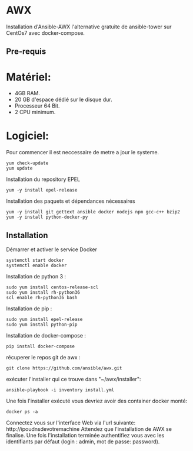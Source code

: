 # AWX
Installation d'Ansible-AWX l'alternative gratuite de ansible-tower sur CentOs7
avec docker-compose.

## Pre-requis 
# Matériel:
  - 4GB RAM.
  - 20 GB d'espace dédié sur le disque dur.
  - Processeur 64 Bit.
  - 2 CPU minimum.
# Logiciel:
Pour commencer il est neccessaire de metre a jour le systeme. 
```
yum check-update
yum update
```
Installation du repository EPEL
```
yum -y install epel-release
```
Installation des paquets et dépendances nécessaires 
```
yum -y install git gettext ansible docker nodejs npm gcc-c++ bzip2
yum -y install python-docker-py
```

## Installation

Démarrer et activer le service Docker
```
systemctl start docker
systemctl enable docker
```

Installation de python 3 : 
```
sudo yum install centos-release-scl
sudo yum install rh-python36
scl enable rh-python36 bash
```
Installation de pip :
```
sudo yum install epel-release
sudo yum install python-pip
```
Installation de docker-compose : 
```
pip install docker-compose
```
récuperer le repos git de awx :
```
git clone https://github.com/ansible/awx.git
```
exécuter l'installer qui ce trouve dans "~/awx/installer":
```
ansible-playbook -i inventory install.yml
```

Une fois l'installer exécuté vous devriez avoir des container docker monté:
```
docker ps -a
```
Connectez vous sur l'interface Web via l'url suivante: http://ipoudnsdevotremachine
Attendez que l'installation de AWX se finalise.
 Une fois l'installation terminée authentifiez vous avec les identifiants par défaut (login : admin, mot de passe: password).
